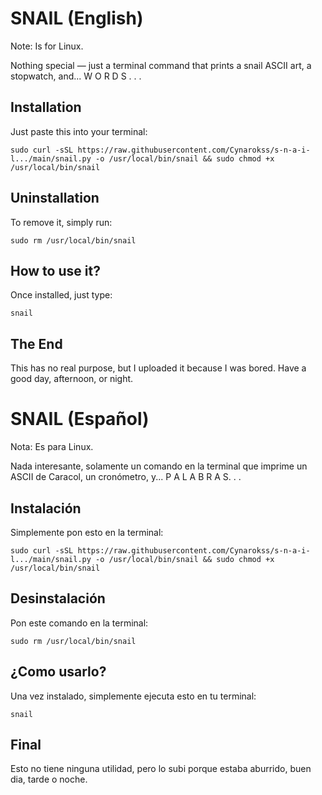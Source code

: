 # SNAIL (English)

Note: Is for Linux.

Nothing special — just a terminal command that prints a snail ASCII art, a stopwatch, and... W O R D S . . .

## Installation

Just paste this into your terminal:

```
sudo curl -sSL https://raw.githubusercontent.com/Cynarokss/s-n-a-i-l.../main/snail.py -o /usr/local/bin/snail && sudo chmod +x /usr/local/bin/snail
```

## Uninstallation

To remove it, simply run:

```
sudo rm /usr/local/bin/snail
```

## How to use it?

Once installed, just type:

```
snail
```

## The End

This has no real purpose, but I uploaded it because I was bored. Have a good day, afternoon, or night.


# SNAIL (Español)

Nota: Es para Linux.

Nada interesante, solamente un comando en la terminal que imprime un ASCII de Caracol, un cronómetro, y...  P A L A B R A S. . .

## Instalación

Simplemente pon esto en la terminal:

```
sudo curl -sSL https://raw.githubusercontent.com/Cynarokss/s-n-a-i-l.../main/snail.py -o /usr/local/bin/snail && sudo chmod +x /usr/local/bin/snail
```

## Desinstalación

Pon este comando en la terminal:

```
sudo rm /usr/local/bin/snail
```

## ¿Como usarlo?

Una vez instalado, simplemente ejecuta esto en tu terminal:

```
snail
```

## Final

Esto no tiene ninguna utilidad, pero lo subi porque estaba aburrido, buen dia, tarde o noche.
